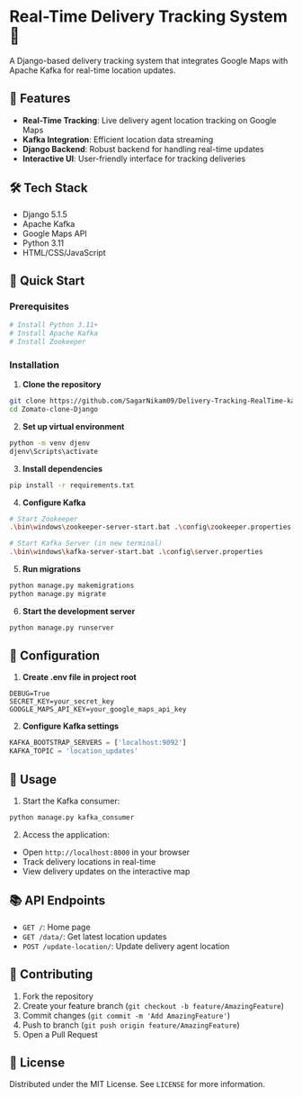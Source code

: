 # Real-Time Delivery Tracking System 🚚

A Django-based delivery tracking system that integrates Google Maps with Apache Kafka for real-time location updates.

## 🌟 Features

- **Real-Time Tracking**: Live delivery agent location tracking on Google Maps
- **Kafka Integration**: Efficient location data streaming
- **Django Backend**: Robust backend for handling real-time updates
- **Interactive UI**: User-friendly interface for tracking deliveries

## 🛠️ Tech Stack

- Django 5.1.5
- Apache Kafka
- Google Maps API
- Python 3.11
- HTML/CSS/JavaScript

## 🚀 Quick Start

### Prerequisites

```bash
# Install Python 3.11+
# Install Apache Kafka
# Install Zookeeper
```

### Installation

1. **Clone the repository**
```bash
git clone https://github.com/SagarNikam09/Delivery-Tracking-RealTime-kafka.git
cd Zomato-clone-Django
```

2. **Set up virtual environment**
```bash
python -m venv djenv
djenv\Scripts\activate
```

3. **Install dependencies**
```bash
pip install -r requirements.txt
```

4. **Configure Kafka**
```bash
# Start Zookeeper
.\bin\windows\zookeeper-server-start.bat .\config\zookeeper.properties

# Start Kafka Server (in new terminal)
.\bin\windows\kafka-server-start.bat .\config\server.properties
```

5. **Run migrations**
```bash
python manage.py makemigrations
python manage.py migrate
```

6. **Start the development server**
```bash
python manage.py runserver
```

## 📝 Configuration

1. **Create .env file in project root**
```env
DEBUG=True
SECRET_KEY=your_secret_key
GOOGLE_MAPS_API_KEY=your_google_maps_api_key
```

2. **Configure Kafka settings**
```python
KAFKA_BOOTSTRAP_SERVERS = ['localhost:9092']
KAFKA_TOPIC = 'location_updates'
```

## 🔧 Usage

1. Start the Kafka consumer:
```bash
python manage.py kafka_consumer
```

2. Access the application:
- Open `http://localhost:8000` in your browser
- Track delivery locations in real-time
- View delivery updates on the interactive map

## 📚 API Endpoints

- `GET /`: Home page
- `GET /data/`: Get latest location updates
- `POST /update-location/`: Update delivery agent location

## 🤝 Contributing

1. Fork the repository
2. Create your feature branch (`git checkout -b feature/AmazingFeature`)
3. Commit changes (`git commit -m 'Add AmazingFeature'`)
4. Push to branch (`git push origin feature/AmazingFeature`)
5. Open a Pull Request

## 📄 License

Distributed under the MIT License. See `LICENSE` for more information.

